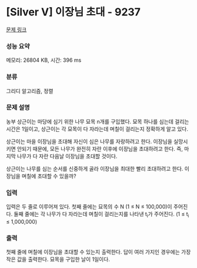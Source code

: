 # [Silver V] 이장님 초대 - 9237 

[문제 링크](https://www.acmicpc.net/problem/9237) 

### 성능 요약

메모리: 26804 KB, 시간: 396 ms

### 분류

그리디 알고리즘, 정렬

### 문제 설명

<p>농부 상근이는 마당에 심기 위한 나무 묘목 n개를 구입했다. 묘목 하나를 심는데 걸리는 시간은 1일이고, 상근이는 각 묘목이 다 자라는데 며칠이 걸리는지 정확하게 알고 있다.</p>

<p>상근이는 마을 이장님을 초대해 자신이 심은 나무를 자랑하려고 한다. 이장님을 실망시키면 안되기 때문에, 모든 나무가 완전히 자란 이후에 이장님을 초대하려고 한다. 즉, 마지막 나무가 다 자란 다음날 이장님을 초대할 것이다.</p>

<p>상근이는 나무를 심는 순서를 신중하게 골라 이장님을 최대한 빨리 초대하려고 한다. 이장님을 며칠에 초대할 수 있을까?</p>

### 입력 

 <p>입력은 두 줄로 이루어져 있다. 첫째 줄에는 묘목의 수 N (1 ≤ N ≤ 100,000)이 주어진다. 둘째 줄에는 각 나무가 다 자라는데 며칠이 걸리는지를 나타낸 t<sub>i</sub>가 주어진다. (1 ≤ t<sub>i</sub> ≤ 1,000,000)</p>

### 출력 

 <p>첫째 줄에 며칠에 이장님을 초대할 수 있는지 출력한다. 답이 여러 가지인 경우에는 가장 작은 값을 출력한다. 묘목을 구입한 날이 1일이다.</p>

